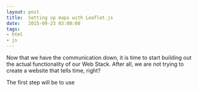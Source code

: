 ```yaml
---
layout: post
title:  Setting up maps with Leaflet.js
date:   2015-09-23 03:00:00
tags:
- html
- js
---
```


Now that we have the communication down, it is time to start building out the actual functionality of our Web Stack. After all, we are not trying to create a website that tells time, right?

The first step will be to use 